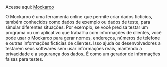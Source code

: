 Acesse aqui: [Mockaroo](https://www.mockaroo.com/)

O Mockaroo é uma ferramenta online que permite criar dados fictícios, também conhecidos como dados de exemplo ou dados de teste, para simular diferentes situações. Por exemplo, se você precisa testar um programa ou um aplicativo que trabalha com informações de clientes, você pode usar o Mockaroo para gerar nomes, endereços, números de telefone e outras informações fictícias de clientes. Isso ajuda os desenvolvedores a testarem seus softwares sem usar informações reais, mantendo a privacidade e a segurança dos dados. É como um gerador de informações falsas para testes.